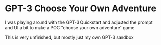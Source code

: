 # GPT-3 Choose Your Own Adventure

I was playing around with the GPT-3 Quickstart and adjusted the prompt and UI a bit to make a POC "choose your own adventure" game

This is very unfinished, but mostly just my own GPT-3 sandbox